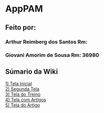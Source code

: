 # AppPAM
## Feito por:
### Arthur Reimberg dos Santos Rm: 
### Giovani Amorim de Sousa Rm: 36980

## Súmario da Wiki
<a href="https://github.com/Giovani-Sousa/GymApp/wiki/GymApp#tela-inicial">1) Tela Inicial</a><br>
<a href="https://github.com/Giovani-Sousa/GymApp/wiki/GymApp#segunda-tela">2) Segunda Tela</a><br>
<a href="https://github.com/Giovani-Sousa/GymApp/wiki/GymApp#tela-do-treino">3) Tela do Treino</a><br>
<a href="https://github.com/Giovani-Sousa/GymApp/wiki/GymApp#tela-com-artigos">4) Tela com Artigos</a><br>
<a href="https://github.com/Giovani-Sousa/GymApp/wiki/GymApp#tela-do-artigo">5) Tela do Artigo</a><br>
